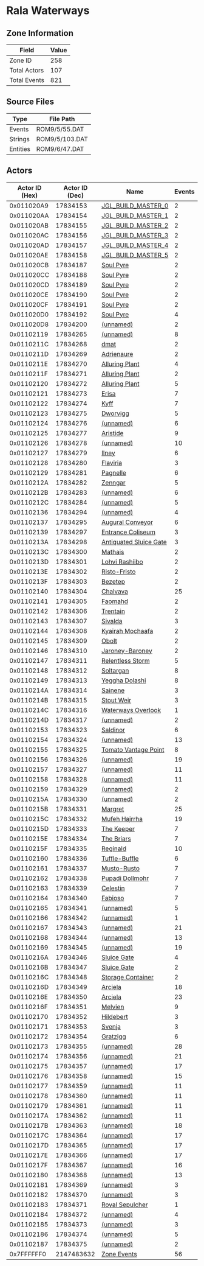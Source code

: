 # Rala Waterways

## Zone Information

| Field        |   Value |
|--------------|---------|
| Zone ID      |     258 |
| Total Actors |     107 |
| Total Events |     821 |

## Source Files

| Type     | File Path      |
|----------|----------------|
| Events   | ROM9/5/55.DAT  |
| Strings  | ROM9/5/103.DAT |
| Entities | ROM9/6/47.DAT  |

## Actors

| Actor ID (Hex)   |   Actor ID (Dec) | Name                                                                     |   Events |
|------------------|------------------|--------------------------------------------------------------------------|----------|
| 0x011020A9       |         17834153 | [JGL_BUILD_MASTER_0](./17834153%20-%20JGL_BUILD_MASTER_0.md)             |        2 |
| 0x011020AA       |         17834154 | [JGL_BUILD_MASTER_1](./17834154%20-%20JGL_BUILD_MASTER_1.md)             |        2 |
| 0x011020AB       |         17834155 | [JGL_BUILD_MASTER_2](./17834155%20-%20JGL_BUILD_MASTER_2.md)             |        2 |
| 0x011020AC       |         17834156 | [JGL_BUILD_MASTER_3](./17834156%20-%20JGL_BUILD_MASTER_3.md)             |        2 |
| 0x011020AD       |         17834157 | [JGL_BUILD_MASTER_4](./17834157%20-%20JGL_BUILD_MASTER_4.md)             |        2 |
| 0x011020AE       |         17834158 | [JGL_BUILD_MASTER_5](./17834158%20-%20JGL_BUILD_MASTER_5.md)             |        2 |
| 0x011020CB       |         17834187 | [Soul Pyre](./17834187%20-%20Soul%20Pyre.md)                             |        2 |
| 0x011020CC       |         17834188 | [Soul Pyre](./17834188%20-%20Soul%20Pyre.md)                             |        2 |
| 0x011020CD       |         17834189 | [Soul Pyre](./17834189%20-%20Soul%20Pyre.md)                             |        2 |
| 0x011020CE       |         17834190 | [Soul Pyre](./17834190%20-%20Soul%20Pyre.md)                             |        2 |
| 0x011020CF       |         17834191 | [Soul Pyre](./17834191%20-%20Soul%20Pyre.md)                             |        2 |
| 0x011020D0       |         17834192 | [Soul Pyre](./17834192%20-%20Soul%20Pyre.md)                             |        4 |
| 0x011020D8       |         17834200 | [(unnamed)](./17834200.md)                                               |        2 |
| 0x01102119       |         17834265 | [(unnamed)](./17834265.md)                                               |        8 |
| 0x0110211C       |         17834268 | [dmat](./17834268%20-%20dmat.md)                                         |        2 |
| 0x0110211D       |         17834269 | [Adrienaure](./17834269%20-%20Adrienaure.md)                             |        2 |
| 0x0110211E       |         17834270 | [Alluring Plant](./17834270%20-%20Alluring%20Plant.md)                   |        4 |
| 0x0110211F       |         17834271 | [Alluring Plant](./17834271%20-%20Alluring%20Plant.md)                   |        2 |
| 0x01102120       |         17834272 | [Alluring Plant](./17834272%20-%20Alluring%20Plant.md)                   |        5 |
| 0x01102121       |         17834273 | [Erisa](./17834273%20-%20Erisa.md)                                       |        7 |
| 0x01102122       |         17834274 | [Kyff](./17834274%20-%20Kyff.md)                                         |        7 |
| 0x01102123       |         17834275 | [Dworvigg](./17834275%20-%20Dworvigg.md)                                 |        5 |
| 0x01102124       |         17834276 | [(unnamed)](./17834276.md)                                               |        6 |
| 0x01102125       |         17834277 | [Aristide](./17834277%20-%20Aristide.md)                                 |        9 |
| 0x01102126       |         17834278 | [(unnamed)](./17834278.md)                                               |       10 |
| 0x01102127       |         17834279 | [Ilney](./17834279%20-%20Ilney.md)                                       |        6 |
| 0x01102128       |         17834280 | [Flaviria](./17834280%20-%20Flaviria.md)                                 |        3 |
| 0x01102129       |         17834281 | [Pagnelle](./17834281%20-%20Pagnelle.md)                                 |        6 |
| 0x0110212A       |         17834282 | [Zenngar](./17834282%20-%20Zenngar.md)                                   |        5 |
| 0x0110212B       |         17834283 | [(unnamed)](./17834283.md)                                               |        6 |
| 0x0110212C       |         17834284 | [(unnamed)](./17834284.md)                                               |        5 |
| 0x01102136       |         17834294 | [(unnamed)](./17834294.md)                                               |        4 |
| 0x01102137       |         17834295 | [Augural Conveyor](./17834295%20-%20Augural%20Conveyor.md)               |        6 |
| 0x01102139       |         17834297 | [Entrance Coliseum](./17834297%20-%20Entrance%20Coliseum.md)             |        3 |
| 0x0110213A       |         17834298 | [Antiquated Sluice Gate](./17834298%20-%20Antiquated%20Sluice%20Gate.md) |        3 |
| 0x0110213C       |         17834300 | [Mathais](./17834300%20-%20Mathais.md)                                   |        2 |
| 0x0110213D       |         17834301 | [Lohvi Rashiibo](./17834301%20-%20Lohvi%20Rashiibo.md)                   |        2 |
| 0x0110213E       |         17834302 | [Risto-Fristo](./17834302%20-%20Risto-Fristo.md)                         |        2 |
| 0x0110213F       |         17834303 | [Bezetep](./17834303%20-%20Bezetep.md)                                   |        2 |
| 0x01102140       |         17834304 | [Chalvava](./17834304%20-%20Chalvava.md)                                 |       25 |
| 0x01102141       |         17834305 | [Faomahd](./17834305%20-%20Faomahd.md)                                   |        2 |
| 0x01102142       |         17834306 | [Trentain](./17834306%20-%20Trentain.md)                                 |        2 |
| 0x01102143       |         17834307 | [Sivalda](./17834307%20-%20Sivalda.md)                                   |        3 |
| 0x01102144       |         17834308 | [Kyairah Mochaafa](./17834308%20-%20Kyairah%20Mochaafa.md)               |        2 |
| 0x01102145       |         17834309 | [Obolt](./17834309%20-%20Obolt.md)                                       |        2 |
| 0x01102146       |         17834310 | [Jaroney-Baroney](./17834310%20-%20Jaroney-Baroney.md)                   |        2 |
| 0x01102147       |         17834311 | [Relentless Storm](./17834311%20-%20Relentless%20Storm.md)               |        5 |
| 0x01102148       |         17834312 | [Soltargan](./17834312%20-%20Soltargan.md)                               |        8 |
| 0x01102149       |         17834313 | [Yeggha Dolashi](./17834313%20-%20Yeggha%20Dolashi.md)                   |        8 |
| 0x0110214A       |         17834314 | [Sainene](./17834314%20-%20Sainene.md)                                   |        3 |
| 0x0110214B       |         17834315 | [Stout Weir](./17834315%20-%20Stout%20Weir.md)                           |        3 |
| 0x0110214C       |         17834316 | [Waterways Overlook](./17834316%20-%20Waterways%20Overlook.md)           |        1 |
| 0x0110214D       |         17834317 | [(unnamed)](./17834317.md)                                               |        2 |
| 0x01102153       |         17834323 | [Saldinor](./17834323%20-%20Saldinor.md)                                 |        6 |
| 0x01102154       |         17834324 | [(unnamed)](./17834324.md)                                               |       13 |
| 0x01102155       |         17834325 | [Tomato Vantage Point](./17834325%20-%20Tomato%20Vantage%20Point.md)     |        8 |
| 0x01102156       |         17834326 | [(unnamed)](./17834326.md)                                               |       19 |
| 0x01102157       |         17834327 | [(unnamed)](./17834327.md)                                               |       11 |
| 0x01102158       |         17834328 | [(unnamed)](./17834328.md)                                               |       11 |
| 0x01102159       |         17834329 | [(unnamed)](./17834329.md)                                               |        2 |
| 0x0110215A       |         17834330 | [(unnamed)](./17834330.md)                                               |        2 |
| 0x0110215B       |         17834331 | [Margret](./17834331%20-%20Margret.md)                                   |       25 |
| 0x0110215C       |         17834332 | [Mufeh Hajrrha](./17834332%20-%20Mufeh%20Hajrrha.md)                     |       19 |
| 0x0110215D       |         17834333 | [The Keeper](./17834333%20-%20The%20Keeper.md)                           |        7 |
| 0x0110215E       |         17834334 | [The Briars](./17834334%20-%20The%20Briars.md)                           |        7 |
| 0x0110215F       |         17834335 | [Reginald](./17834335%20-%20Reginald.md)                                 |       10 |
| 0x01102160       |         17834336 | [Tuffle-Buffle](./17834336%20-%20Tuffle-Buffle.md)                       |        6 |
| 0x01102161       |         17834337 | [Musto-Rusto](./17834337%20-%20Musto-Rusto.md)                           |        7 |
| 0x01102162       |         17834338 | [Pupadi Dollmohr](./17834338%20-%20Pupadi%20Dollmohr.md)                 |        7 |
| 0x01102163       |         17834339 | [Celestin](./17834339%20-%20Celestin.md)                                 |        7 |
| 0x01102164       |         17834340 | [Fabioso](./17834340%20-%20Fabioso.md)                                   |        7 |
| 0x01102165       |         17834341 | [(unnamed)](./17834341.md)                                               |        5 |
| 0x01102166       |         17834342 | [(unnamed)](./17834342.md)                                               |        1 |
| 0x01102167       |         17834343 | [(unnamed)](./17834343.md)                                               |       21 |
| 0x01102168       |         17834344 | [(unnamed)](./17834344.md)                                               |       13 |
| 0x01102169       |         17834345 | [(unnamed)](./17834345.md)                                               |       19 |
| 0x0110216A       |         17834346 | [Sluice Gate](./17834346%20-%20Sluice%20Gate.md)                         |        4 |
| 0x0110216B       |         17834347 | [Sluice Gate](./17834347%20-%20Sluice%20Gate.md)                         |        2 |
| 0x0110216C       |         17834348 | [Storage Container](./17834348%20-%20Storage%20Container.md)             |        2 |
| 0x0110216D       |         17834349 | [Arciela](./17834349%20-%20Arciela.md)                                   |       18 |
| 0x0110216E       |         17834350 | [Arciela](./17834350%20-%20Arciela.md)                                   |       23 |
| 0x0110216F       |         17834351 | [Melvien](./17834351%20-%20Melvien.md)                                   |        9 |
| 0x01102170       |         17834352 | [Hildebert](./17834352%20-%20Hildebert.md)                               |        3 |
| 0x01102171       |         17834353 | [Svenja](./17834353%20-%20Svenja.md)                                     |        3 |
| 0x01102172       |         17834354 | [Gratzigg](./17834354%20-%20Gratzigg.md)                                 |        6 |
| 0x01102173       |         17834355 | [(unnamed)](./17834355.md)                                               |       28 |
| 0x01102174       |         17834356 | [(unnamed)](./17834356.md)                                               |       21 |
| 0x01102175       |         17834357 | [(unnamed)](./17834357.md)                                               |       17 |
| 0x01102176       |         17834358 | [(unnamed)](./17834358.md)                                               |       15 |
| 0x01102177       |         17834359 | [(unnamed)](./17834359.md)                                               |       11 |
| 0x01102178       |         17834360 | [(unnamed)](./17834360.md)                                               |       11 |
| 0x01102179       |         17834361 | [(unnamed)](./17834361.md)                                               |       11 |
| 0x0110217A       |         17834362 | [(unnamed)](./17834362.md)                                               |       11 |
| 0x0110217B       |         17834363 | [(unnamed)](./17834363.md)                                               |       18 |
| 0x0110217C       |         17834364 | [(unnamed)](./17834364.md)                                               |       17 |
| 0x0110217D       |         17834365 | [(unnamed)](./17834365.md)                                               |       17 |
| 0x0110217E       |         17834366 | [(unnamed)](./17834366.md)                                               |       17 |
| 0x0110217F       |         17834367 | [(unnamed)](./17834367.md)                                               |       16 |
| 0x01102180       |         17834368 | [(unnamed)](./17834368.md)                                               |       13 |
| 0x01102181       |         17834369 | [(unnamed)](./17834369.md)                                               |        3 |
| 0x01102182       |         17834370 | [(unnamed)](./17834370.md)                                               |        3 |
| 0x01102183       |         17834371 | [Royal Sepulcher](./17834371%20-%20Royal%20Sepulcher.md)                 |        1 |
| 0x01102184       |         17834372 | [(unnamed)](./17834372.md)                                               |        4 |
| 0x01102185       |         17834373 | [(unnamed)](./17834373.md)                                               |        3 |
| 0x01102186       |         17834374 | [(unnamed)](./17834374.md)                                               |        5 |
| 0x01102187       |         17834375 | [(unnamed)](./17834375.md)                                               |        2 |
| 0x7FFFFFF0       |       2147483632 | [Zone Events](./Zone%20Events.md)                                        |       56 |